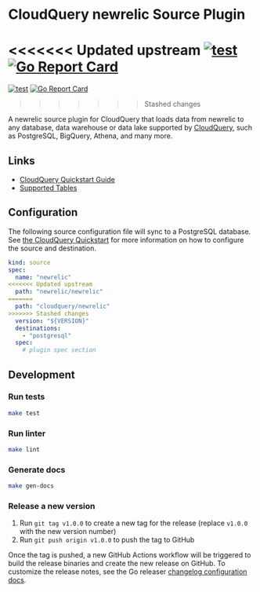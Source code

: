 # CloudQuery newrelic Source Plugin

<<<<<<< Updated upstream
[![test](https://github.com/newrelic/cq-source-newrelic/actions/workflows/test.yaml/badge.svg)](https://github.com/newrelic/cq-source-newrelic/actions/workflows/test.yaml)
[![Go Report Card](https://goreportcard.com/badge/github.com/newrelic/cq-source-newrelic)](https://goreportcard.com/report/github.com/newrelic/cq-source-newrelic)
=======
[![test](https://github.com/cloudquery/cq-source-newrelic/actions/workflows/test.yaml/badge.svg)](https://github.com/cloudquery/cq-source-newrelic/actions/workflows/test.yaml)
[![Go Report Card](https://goreportcard.com/badge/github.com/cloudquery/cq-source-newrelic)](https://goreportcard.com/report/github.com/cloudquery/cq-source-newrelic)
>>>>>>> Stashed changes

A newrelic source plugin for CloudQuery that loads data from newrelic to any database, data warehouse or data lake supported by [CloudQuery](https://www.cloudquery.io/), such as PostgreSQL, BigQuery, Athena, and many more.

## Links

 - [CloudQuery Quickstart Guide](https://www.cloudquery.io/docs/quickstart)
 - [Supported Tables](docs/tables/README.md)


## Configuration

The following source configuration file will sync to a PostgreSQL database. See [the CloudQuery Quickstart](https://www.cloudquery.io/docs/quickstart) for more information on how to configure the source and destination.

```yaml
kind: source
spec:
  name: "newrelic"
<<<<<<< Updated upstream
  path: "newrelic/newrelic"
=======
  path: "cloudquery/newrelic"
>>>>>>> Stashed changes
  version: "${VERSION}"
  destinations:
    - "postgresql"
  spec:
    # plugin spec section
```

## Development

### Run tests

```bash
make test
```

### Run linter

```bash
make lint
```

### Generate docs

```bash
make gen-docs
```

### Release a new version

1. Run `git tag v1.0.0` to create a new tag for the release (replace `v1.0.0` with the new version number)
2. Run `git push origin v1.0.0` to push the tag to GitHub  

Once the tag is pushed, a new GitHub Actions workflow will be triggered to build the release binaries and create the new release on GitHub.
To customize the release notes, see the Go releaser [changelog configuration docs](https://goreleaser.com/customization/changelog/#changelog).
